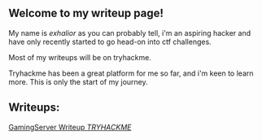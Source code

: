 ## Welcome to my writeup page!

My name is *exhalior* as you can probably tell, i'm an aspiring hacker and have only recently started to go head-on into ctf challenges.

Most of my writeups will be on tryhackme.

Tryhackme has been a great platform for me so far, and i'm keen to learn more. This is only the start of my journey.

## Writeups:

[GamingServer Writeup *TRYHACKME*](https://exhalior.github.io/GamingWriteup.html)
